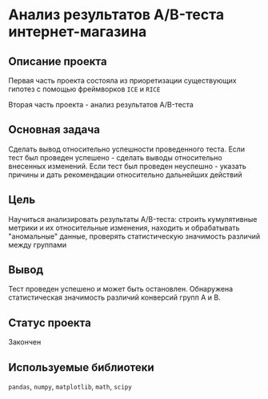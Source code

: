 # Анализ результатов A/B-теста интернет-магазина

## Описание проекта

Первая часть проекта состояла из приоретизации существующих гипотез с помощью фреймворков <code>ICE</code> и <code>RICE</code>

Вторая часть проекта - анализ результатов A/B-теста

## Основная задача

Сделать вывод относительно успешности проведенного теста.
Если тест был проведен успешено - сделать выводы относительно внесенных изменений.
Если тест был проведен неуспешно - указать причины и дать рекомендации относительно дальнейших действий

## Цель

Научиться анализировать результаты A/B-теста: строить кумулятивные метрики и их относительные изменения, находить и обрабатывать "аномальные" данные,
проверять статистическую значимость различий между группами

## Вывод

Тест проведен успешено и может быть остановлен. Обнаружена статистическая значимость различий конверсий групп A и B.

## Статус проекта

Закончен

## Используемые библиотеки

<code>pandas</code>, <code>numpy</code>, <code>matplotlib</code>, <code>math</code>, <code>scipy</code>